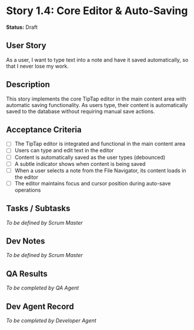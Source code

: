 # Story 1.4: Core Editor & Auto-Saving

**Status:** Draft

## User Story

As a user, I want to type text into a note and have it saved automatically, so that I never lose my work.

## Description

This story implements the core TipTap editor in the main content area with automatic saving functionality. As users type, their content is automatically saved to the database without requiring manual save actions.

## Acceptance Criteria

- [ ] The TipTap editor is integrated and functional in the main content area
- [ ] Users can type and edit text in the editor
- [ ] Content is automatically saved as the user types (debounced)
- [ ] A subtle indicator shows when content is being saved
- [ ] When a user selects a note from the File Navigator, its content loads in the editor
- [ ] The editor maintains focus and cursor position during auto-save operations

## Tasks / Subtasks

_To be defined by Scrum Master_

## Dev Notes

_To be defined by Scrum Master_

## QA Results

_To be completed by QA Agent_

## Dev Agent Record

_To be completed by Developer Agent_
